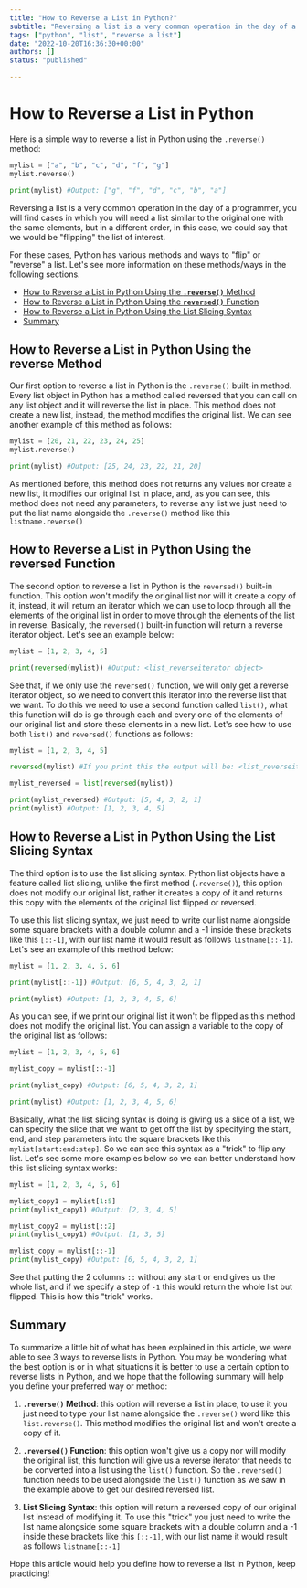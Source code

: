 ```yaml
---
title: "How to Reverse a List in Python?"
subtitle: "Reversing a list is a very common operation in the day of a programmer. We can do it with the most common ways are the reverse() method and with a syntax trick."
tags: ["python", "list", "reverse a list"]
date: "2022-10-20T16:36:30+00:00"
authors: []
status: "published"

---
```


# How to Reverse a List in Python

Here is a simple way to reverse a list in Python using the `.reverse()` method:

```py
mylist = ["a", "b", "c", "d", "f", "g"]
mylist.reverse()

print(mylist) #Output: ["g", "f", "d", "c", "b", "a"]
```

Reversing a list is a very common operation in the day of a programmer, you will find cases in which you will need a list similar to the original one with the same elements, but in a different order, in this case, we could say that we would be "flipping" the list of interest.

For these cases, Python has various methods and ways to "flip" or "reverse" a list. Let's see more information on these methods/ways in the following sections.

- [How to Reverse a List in Python Using the **`.reverse()`** Method](#how-to-reverse-a-list-in-python-using-the-reverse-method)
- [How to Reverse a List in Python Using the **`reversed()`** Function](#how-to-reverse-a-list-in-python-using-the-reversed-function)
- [How to Reverse a List in Python Using the List Slicing Syntax](#how-to-reverse-a-list-in-python-using-the-list-slicing-syntax)
- [Summary](#summary)


## How to Reverse a List in Python Using the reverse Method

Our first option to reverse a list in Python is the `.reverse()` built-in method. Every list object in Python has a method called reversed that you can call on any list object and it will reverse the list in place. This method does not create a new list, instead, the method modifies the original list. We can see another example of this method as follows:

```py
mylist = [20, 21, 22, 23, 24, 25]
mylist.reverse()

print(mylist) #Output: [25, 24, 23, 22, 21, 20]
```

As mentioned before, this method does not returns any values nor create a new list, it modifies our original list in place, and, as you can see, this method does not need any parameters, to reverse any list we just need to put the list name alongside the `.reverse()` method like this `listname.reverse()`

## How to Reverse a List in Python Using the reversed Function

The second option to reverse a list in Python is the `reversed()` built-in function. This option won't modify the original list nor will it create a copy of it, instead, it will return an iterator which we can use to loop through all the elements of the original list in order to move through the elements of the list in reverse. Basically, the `reversed()` built-in function will return a reverse iterator object. Let's see an example below:

```py
mylist = [1, 2, 3, 4, 5]

print(reversed(mylist)) #Output: <list_reverseiterator object>
```

See that, if we only use the `reversed()` function, we will only get a reverse iterator object, so we need to convert this iterator into the reverse list that we want. To do this we need to use a second function called `list()`, what this function will do is go through each and every one of the elements of our original list and store these elements in a new list. Let's see how to use both `list()` and `reversed()` functions as follows:

```py
mylist = [1, 2, 3, 4, 5]

reversed(mylist) #If you print this the output will be: <list_reverseiterator object>

mylist_reversed = list(reversed(mylist))

print(mylist_reversed) #Output: [5, 4, 3, 2, 1]
print(mylist) #Output: [1, 2, 3, 4, 5]
```

## How to Reverse a List in Python Using the List Slicing Syntax

The third option is to use the list slicing syntax. Python list objects have a feature called list slicing, unlike the first method (`.reverse()`), this option does not modify our original list, rather it creates a copy of it and returns this copy with the elements of the original list flipped or reversed. 

To use this list slicing syntax, we just need to write our list name alongside some square brackets with a double column and a -1 inside these brackets like this `[::-1]`, with our list name it would result as follows `listname[::-1]`. Let's see an example of this method below:

```py
mylist = [1, 2, 3, 4, 5, 6]

print(mylist[::-1]) #Output: [6, 5, 4, 3, 2, 1]

print(mylist) #Output: [1, 2, 3, 4, 5, 6]
```

As you can see, if we print our original list it won't be flipped as this method does not modify the original list. You can assign a variable to the copy of the original list as follows:

```py
mylist = [1, 2, 3, 4, 5, 6]

mylist_copy = mylist[::-1]

print(mylist_copy) #Output: [6, 5, 4, 3, 2, 1]

print(mylist) #Output: [1, 2, 3, 4, 5, 6]
```

Basically, what the list slicing syntax is doing is giving us a slice of a list, we can specify the slice that we want to get off the list by specifying the start, end, and step parameters into the square brackets like this `mylist[start:end:step]`. So we can see this syntax as a "trick" to flip any list. Let's see some more examples below so we can better understand how this list slicing syntax works:

```py
mylist = [1, 2, 3, 4, 5, 6]

mylist_copy1 = mylist[1:5]
print(mylist_copy1) #Output: [2, 3, 4, 5]

mylist_copy2 = mylist[::2]
print(mylist_copy1) #Output: [1, 3, 5]

mylist_copy = mylist[::-1]
print(mylist_copy) #Output: [6, 5, 4, 3, 2, 1]
```

See that putting the 2 columns `::` without any start or end gives us the whole list, and if we specify a step of `-1` this would return the whole list but flipped. This is how this "trick" works.

## Summary

To summarize a little bit of what has been explained in this article, we were able to see 3 ways to reverse lists in Python. You may be wondering what the best option is or in what situations it is better to use a certain option to reverse lists in Python, and we hope that the following summary will help you define your preferred way or method:

 1. **`.reverse()` Method**: this option will reverse a list in place, to use it you just need to type your list name alongside the `.reverse()` word like this `list.reverse()`. This method modifies the original list and won't create a copy of it.

2. **`.reversed()` Function**: this option won't give us a copy nor will modify the original list, this function will give us a reverse iterator that needs to be converted into a list using the `list()` function. So the `.reversed()` function needs to be used alongside the `list()` function as we saw in the example above to get our desired reversed list.

3. **List Slicing Syntax**: this option will return a reversed copy of our original list instead of modifying it. To use this "trick" you just need to write the list name alongside some square brackets with a double column and a -1 inside these brackets like this `[::-1]`, with our list name it would result as follows `listname[::-1]`

Hope this article would help you define how to reverse a list in Python, keep practicing!

